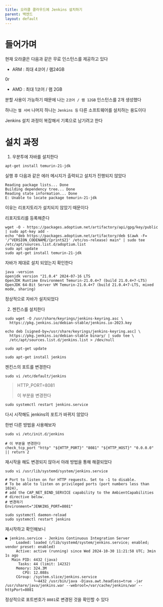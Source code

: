 ```yaml
---
title: 오라클 클라우드에 Jenkins 설치하기
parent: 백엔드
layout: default
---
```

# 들어가며

현재 오라클은 다음과 같은 무료 인스턴스를 제공하고 있다

- ARM : 최대 4코어 / 램24GB

0r

- AMD : 최대 1코어 / 램 2GB

분할 사용이 가능하기 때문에 나는 `2코어 / 램 12GB` 인스턴스를 2개 생성했다

하나는 `웹 서버` 나머지 하나는 `Jenkins 등` 다른 소프트웨어를 설치하는 용도이다

Jenkins 설치 과정이 복잡해서 기록으로 남기려고 한다

# 설치 과정

1. 우분투에 자바를 설치한다

```shell
apt-get install temurin-21-jdk
```

실행 후 다음과 같은 에러 메시지가 출력되고 설치가 진행되지 않았다

```shell
Reading package lists... Done
Building dependency tree... Done
Reading state information... Done
E: Unable to locate package temurin-21-jdk
```

이유는 리포지토리가 설치되지 않았기 때문이다

리포지토리를 등록해준다

```shell
wget -O - https://packages.adoptium.net/artifactory/api/gpg/key/public | sudo apt-key add -
echo "deb https://packages.adoptium.net/artifactory/deb $(awk -F= '/^VERSION_CODENAME/{print$2}' /etc/os-release) main" | sudo tee /etc/apt/sources.list.d/adoptium.list
sudo apt update
sudo apt-get install temurin-21-jdk
```

자바가 제대로 설치 되었는지 확인한다

```shell
java -version
openjdk version "21.0.4" 2024-07-16 LTS
OpenJDK Runtime Environment Temurin-21.0.4+7 (build 21.0.4+7-LTS)
OpenJDK 64-Bit Server VM Temurin-21.0.4+7 (build 21.0.4+7-LTS, mixed mode, sharing)
```

정상적으로 자바가 설치되었다

2. 젠킨스를 설치한다

```shell
sudo wget -O /usr/share/keyrings/jenkins-keyring.asc \
  https://pkg.jenkins.io/debian-stable/jenkins.io-2023.key

echo deb [signed-by=/usr/share/keyrings/jenkins-keyring.asc] \
  https://pkg.jenkins.io/debian-stable binary/ | sudo tee \
  /etc/apt/sources.list.d/jenkins.list > /dev/null

sudo apt-get update

sudo apt-get install jenkins
```

젠킨스의 포트를 변경한다

```shell
sudo vi /etc/default/jenkins
```

> HTTP_PORT=8081 
>  
> 이 부분을 변경한다

```shell
sudo systemctl restart jenkins.service
```

다시 시작해도 jenkins의 포트가 바뀌지 않았다

한번 다른 방법을 사용해보자

```shell
sudo vi /etc/init.d/jenkins
```

```shell
# 이 부분을 변경한다
check_tcp_port "http" "${HTTP_PORT}" "8081" "${HTTP_HOST}" "0.0.0.0" || return 2
```

재시작을 해도 변경되지 않아서 아래 방법을 통해 해결되었다

```shell
sudo vi /usr/lib/systemd/system/jenkins.service

# Port to listen on for HTTP requests. Set to -1 to disable.
# To be able to listen on privileged ports (port numbers less than 1024),
# add the CAP_NET_BIND_SERVICE capability to the AmbientCapabilities
# directive below.
# 변경하기
Environment="JENKINS_PORT=8081"
```

```shell
sudo systemctl daemon-reload
sudo systemctl restart jenkins
```

재시작하고 확인해보니

```shell
● jenkins.service - Jenkins Continuous Integration Server
     Loaded: loaded (/lib/systemd/system/jenkins.service; enabled; vendor preset: enabled)
     Active: active (running) since Wed 2024-10-30 11:21:58 UTC; 3min 1s ago
   Main PID: 4432 (java)
      Tasks: 44 (limit: 14232)
     Memory: 324.3M
        CPU: 12.088s
     CGroup: /system.slice/jenkins.service
             └─4432 /usr/bin/java -Djava.awt.headless=true -jar /usr/share/java/jenkins.war --webroot=/var/cache/jenkins/war --httpPort=8081
```

정상적으로 포트번호가 `8081`로 변경된 것을 확인할 수 있다


